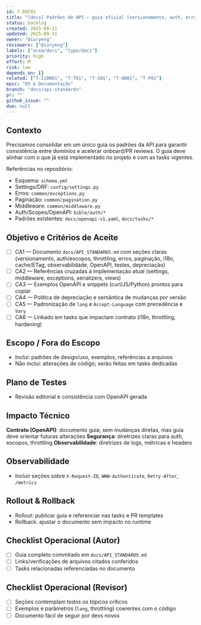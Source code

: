 ```yaml
---
id: T-DOC01
title: "[docs] Padrões de API — guia oficial (versionamento, auth, erros, i18n, cache)"
status: backlog
created: 2025-09-11
updated: 2025-09-11
owner: "@iuryeng"
reviewers: ["@iuryeng"]
labels: ["area/docs", "type/docs"]
priority: high
effort: M
risk: low
depends_on: []
related: ["T-I18N01", "T-T01", "T-S01", "T-OB01", "T-P01"]
epic: "DX & Documentação"
branch: "docs/api-standards"
pr: ""
github_issue: ""
due: null
---
```


## Contexto
Precisamos consolidar em um único guia os padrões da API para garantir consistência entre domínios e acelerar onboard/PR reviews. O guia deve alinhar com o que já está implementado no projeto e com as tasks vigentes.

Referências no repositório:
- Esquema: `schema.yml`
- Settings/DRF: `config/settings.py`
- Erros: `common/exceptions.py`
- Paginação: `common/pagination.py`
- Middleware: `common/middleware.py`
- Auth/Scopes/OpenAPI: `bible/auth/*`
- Padrões existentes: `docs/openapi-v1.yaml`, `docs/tasks/*`

## Objetivo e Critérios de Aceite
- [ ] CA1 — Documento `docs/API_STANDARDS.md` com seções claras (versionamento, auth/escopos, throttling, erros, paginação, i18n, cache/ETag, observabilidade, OpenAPI, testes, depreciação)
- [ ] CA2 — Referências cruzadas à implementação atual (settings, middleware, exceptions, serializers, views)
- [ ] CA3 — Exemplos OpenAPI e snippets (curl/JS/Python) prontos para copiar
- [ ] CA4 — Política de depreciação e semântica de mudanças por versão
- [ ] CA5 — Padronização de `lang` e `Accept-Language` com precedência e `Vary`
- [ ] CA6 — Linkado em tasks que impactam contrato (i18n, throttling, hardening)

## Escopo / Fora do Escopo
- Inclui: padrões de design/uso, exemplos, referências a arquivos
- Não inclui: alterações de código; serão feitas em tasks dedicadas

## Plano de Testes
- Revisão editorial e consistência com OpenAPI gerada

## Impacto Técnico
**Contrato (OpenAPI)**: documento guia; sem mudanças diretas, mas guia deve orientar futuras alterações
**Segurança**: diretrizes claras para auth, escopos, throttling
**Observabilidade**: diretrizes de logs, métricas e headers

## Observabilidade
- Incluir seções sobre `X-Request-ID`, `WWW-Authenticate`, `Retry-After`, `/metrics`

## Rollout & Rollback
- Rollout: publicar guia e referenciar nas tasks e PR templates
- Rollback: ajustar o documento sem impacto no runtime

## Checklist Operacional (Autor)
- [ ] Guia completo commitado em `docs/API_STANDARDS.md`
- [ ] Links/verificações de arquivos citados conferidos
- [ ] Tasks relacionadas referenciadas no documento

## Checklist Operacional (Revisor)
- [ ] Seções contemplam todos os tópicos críticos
- [ ] Exemplos e parâmetros (`lang`, throttling) coerentes com o código
- [ ] Documento fácil de seguir por devs novos

